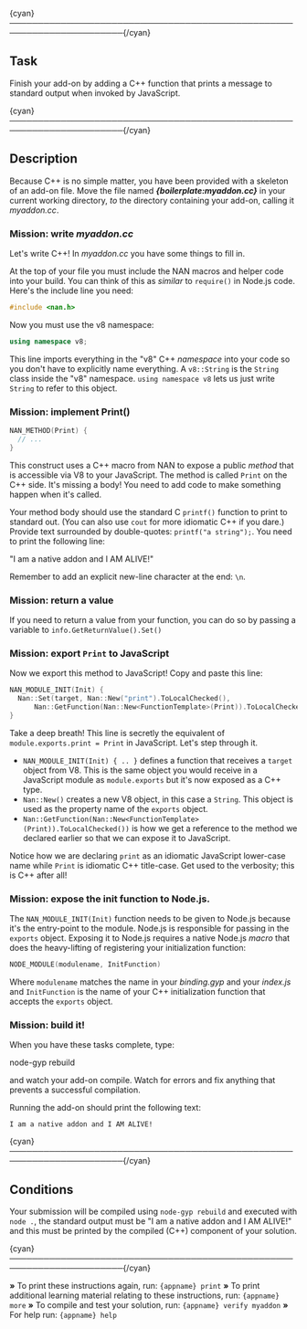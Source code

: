 {cyan}──────────────────────────────────────────────────────────────────────{/cyan}

## Task

Finish your add-on by adding a C++ function that prints a message to standard output when invoked by JavaScript.

{cyan}──────────────────────────────────────────────────────────────────────{/cyan}

## Description

Because C++ is no simple matter, you have been provided with a skeleton of an add-on file. Move the file named ***{boilerplate:myaddon.cc}*** in your current working directory, *to* the directory containing your add-on, calling it *myaddon.cc*.

### Mission: write *myaddon.cc*

Let's write C++! In *myaddon.cc* you have some things to fill in.


At the top of your file you must include the NAN macros and helper code into your build. You can think of this as *similar* to `require()` in Node.js code. Here's the include line you need:


```cpp
#include <nan.h>
```

Now you must use the v8 namespace:

```cpp
using namespace v8;
```

This line imports everything in the "v8" C++ *namespace* into your code so you don't have to explicitly name everything. A `v8::String` is the `String` class inside the "v8" namespace. `using namespace v8` lets us just write `String` to refer to this object.

### Mission: implement Print()

```cpp
NAN_METHOD(Print) {
  // ...
}
```

This construct uses a C++ macro from NAN to expose a public *method* that is accessible via V8 to your JavaScript. The method is called `Print` on the C++ side. It's missing a body! You need to add code to make something happen when it's called.

Your method body should use the standard C `printf()` function to print to standard out. (You can also use `cout` for more idiomatic C++ if you dare.) Provide text surrounded by double-quotes: `printf("a string");`. You need to print the following line:

  "I am a native addon and I AM ALIVE!"

Remember to add an explicit new-line character at the end: `\n`.

### Mission: return a value

If you need to return a value from your function, you can do so by passing a variable to `info.GetReturnValue().Set()`

### Mission: export `Print` to JavaScript

Now we export this method to JavaScript! Copy and paste this line:

```cpp
NAN_MODULE_INIT(Init) {
  Nan::Set(target, Nan::New("print").ToLocalChecked(),
      Nan::GetFunction(Nan::New<FunctionTemplate>(Print)).ToLocalChecked());
}
```

Take a deep breath! This line is secretly the equivalent of `module.exports.print = Print` in JavaScript. Let's step through it.


* `NAN_MODULE_INIT(Init) { .. }` defines a function that receives a `target` object from V8. This is the same object you would receive in a JavaScript module as `module.exports` but it's now exposed as a C++ type.
* `Nan::New()` creates a new V8 object, in this case a `String`. This object is used as the property name of the `exports` object.
* `Nan::GetFunction(Nan::New<FunctionTemplate>(Print)).ToLocalChecked())` is how we get a reference to the method we declared earlier so that we can expose it to JavaScript.


Notice how we are declaring `print` as an idiomatic JavaScript lower-case name while `Print` is idiomatic C++ title-case. Get used to the verbosity; this is C++ after all!

### Mission: expose the init function to Node.js.

The `NAN_MODULE_INIT(Init)` function needs to be given to Node.js because it's the entry-point to the module. Node.js is responsible for passing in the `exports` object. Exposing it to Node.js requires a native Node.js *macro* that does the heavy-lifting of registering your initialization function:

```c++
NODE_MODULE(modulename, InitFunction)
```

Where `modulename` matches the name in your *binding.gyp* and your *index.js* and `InitFunction` is the name of your C++ initialization function that accepts the `exports` object.

### Mission: build it!

When you have these tasks complete, type:

  node-gyp rebuild

and watch your add-on compile. Watch for errors and fix anything that prevents a successful compilation.

Running the add-on should print the following text:

```
I am a native addon and I AM ALIVE!
```

{cyan}──────────────────────────────────────────────────────────────────────{/cyan}

## Conditions

Your submission will be compiled using `node-gyp rebuild` and executed with `node .`, the standard output must be "I am a native addon and I AM ALIVE!" and this must be printed by the compiled (C++) component of your solution.

{cyan}──────────────────────────────────────────────────────────────────────{/cyan}

 __»__ To print these instructions again, run: `{appname} print`
 __»__ To print additional learning material relating to these instructions, run: `{appname} more`
 __»__ To compile and test your solution, run: `{appname} verify myaddon`
 __»__ For help run: `{appname} help`
